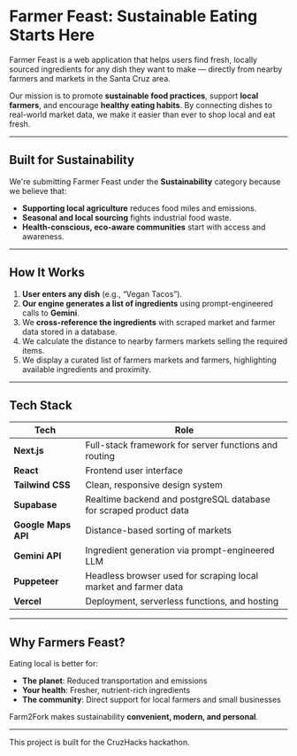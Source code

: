 # Farmer Feast: Sustainable Eating Starts Here

Farmer Feast is a web application that helps users find fresh, locally sourced ingredients for any dish they want to make — directly from nearby farmers and markets in the Santa Cruz area.

Our mission is to promote **sustainable food practices**, support **local farmers**, and encourage **healthy eating habits**. By connecting dishes to real-world market data, we make it easier than ever to shop local and eat fresh.

---

## Built for Sustainability

We're submitting Farmer Feast under the **Sustainability** category because we believe that:
- **Supporting local agriculture** reduces food miles and emissions.
- **Seasonal and local sourcing** fights industrial food waste.
- **Health-conscious, eco-aware communities** start with access and awareness.

---

## How It Works

1. **User enters any dish** (e.g., “Vegan Tacos”).
2. **Our engine generates a list of ingredients** using prompt-engineered calls to **Gemini**.
3. We **cross-reference the ingredients** with scraped market and farmer data stored in a database.
4. We calculate the distance to nearby farmers markets selling the required items.
5. We display a curated list of farmers markets and farmers, highlighting available ingredients and proximity.

---

## Tech Stack

| Tech           | Role                                                                 |
|----------------|----------------------------------------------------------------------|
| **Next.js**    | Full-stack framework for server functions and routing                |
| **React**      | Frontend user interface                                  |
| **Tailwind CSS** | Clean, responsive design system                                     |
| **Supabase**   | Realtime backend and postgreSQL database for scraped product data    |
| **Google Maps API** | Distance-based sorting of markets              |
| **Gemini API** | Ingredient generation via prompt-engineered LLM                     |
| **Puppeteer**  | Headless browser used for scraping local market and farmer data      |
| **Vercel**     | Deployment, serverless functions, and hosting                        |

---

## Why Farmers Feast?

Eating local is better for:
- **The planet**: Reduced transportation and emissions
- **Your health**: Fresher, nutrient-rich ingredients
- **The community**: Direct support for local farmers and small businesses

Farm2Fork makes sustainability **convenient, modern, and personal**.

---

This project is built for the CruzHacks hackathon.
